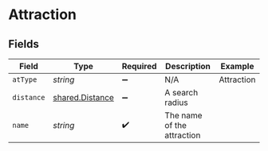 # Attraction


## Fields

| Field                                              | Type                                               | Required                                           | Description                                        | Example                                            |
| -------------------------------------------------- | -------------------------------------------------- | -------------------------------------------------- | -------------------------------------------------- | -------------------------------------------------- |
| `atType`                                           | *string*                                           | :heavy_minus_sign:                                 | N/A                                                | Attraction                                         |
| `distance`                                         | [shared.Distance](../../models/shared/distance.md) | :heavy_minus_sign:                                 | A search radius                                    |                                                    |
| `name`                                             | *string*                                           | :heavy_check_mark:                                 | The name of the attraction                         |                                                    |
